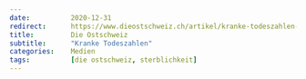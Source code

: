 ```yaml
---
date:          2020-12-31
redirect:      https://www.dieostschweiz.ch/artikel/kranke-todeszahlen-7owJYR9
title:         Die Ostschweiz
subtitle:      "Kranke Todeszahlen"
categories:    Medien
tags:          [die ostschweiz, sterblichkeit]
---
```

